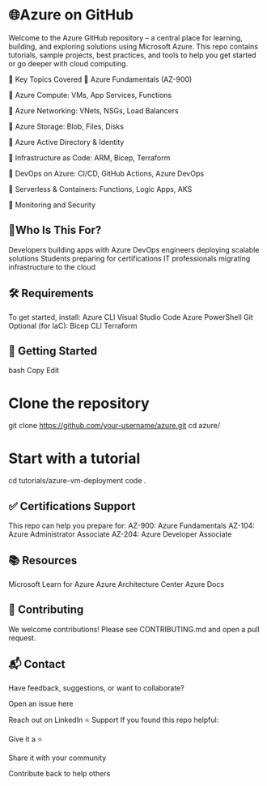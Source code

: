  # 🌐Azure on GitHub
Welcome to the Azure GitHub repository – a central place for learning, building, and exploring solutions using Microsoft Azure. This repo contains tutorials, sample projects, best practices, and tools to help you get started or go deeper with cloud computing.

🎯 Key Topics Covered
🔹 Azure Fundamentals (AZ-900)

🔹 Azure Compute: VMs, App Services, Functions

🔹 Azure Networking: VNets, NSGs, Load Balancers

🔹 Azure Storage: Blob, Files, Disks

🔹 Azure Active Directory & Identity

🔹 Infrastructure as Code: ARM, Bicep, Terraform

🔹 DevOps on Azure: CI/CD, GitHub Actions, Azure DevOps

🔹 Serverless & Containers: Functions, Logic Apps, AKS

🔹 Monitoring and Security

## 🧠Who Is This For?
Developers building apps with Azure
DevOps engineers deploying scalable solutions
Students preparing for certifications
IT professionals migrating infrastructure to the cloud

## 🛠️ Requirements
To get started, install:
Azure CLI
Visual Studio Code
Azure PowerShell
Git
Optional (for IaC):
Bicep CLI
Terraform

## 🚀 Getting Started
bash
Copy
Edit
# Clone the repository
git clone https://github.com/your-username/azure.git
cd azure/

# Start with a tutorial
cd tutorials/azure-vm-deployment
code .

## ✅ Certifications Support
This repo can help you prepare for:
AZ-900: Azure Fundamentals
AZ-104: Azure Administrator Associate
AZ-204: Azure Developer Associate

## 📚 Resources
Microsoft Learn for Azure
Azure Architecture Center
Azure Docs

## 🤝 Contributing
We welcome contributions! Please see CONTRIBUTING.md and open a pull request.

## 📬 Contact
Have feedback, suggestions, or want to collaborate?

Open an issue here

Reach out on LinkedIn
⭐ Support
If you found this repo helpful:

Give it a ⭐

Share it with your community

Contribute back to help others


